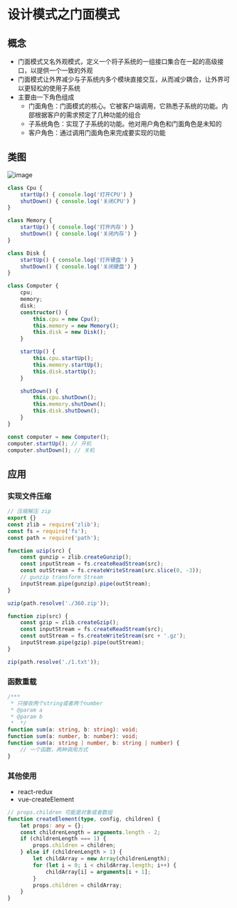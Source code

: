 # 设计模式之门面模式

## 概念

- 门面模式又名外观模式，定义一个将子系统的一组接口集合在一起的高级接口，以提供一个一致的外观
- 门面模式让外界减少与子系统内多个模块直接交互，从而减少耦合，让外界可以更轻松的使用子系统
- 主要由一下角色组成
  - 门面角色：门面模式的核心。它被客户端调用，它熟悉子系统的功能。内部根据客户的需求预定了几种功能的组合
  - 子系统角色：实现了子系统的功能。他对用户角色和门面角色是未知的
  - 客户角色：通过调用门面角色来完成要实现的功能

## 类图

![image](/image/design/faced.png)

``` typescript
class Cpu {
    startUp() { console.log('打开CPU') }
    shutDown() { console.log('关闭CPU') }
}

class Memory {
    startUp() { console.log('打开内存') }
    shutDown() { console.log('关闭内存') }
}

class Disk {
    startUp() { console.log('打开硬盘') }
    shutDown() { console.log('关闭硬盘') }
}

class Computer {
    cpu;
    memory;
    disk;
    constructor() {
        this.cpu = new Cpu();
        this.memory = new Memory();
        this.disk = new Disk();
    }

    startUp() {
        this.cpu.startUp();
        this.memory.startUp();
        this.disk.startUp();
    }

    shutDown() {
        this.cpu.shutDown();
        this.memory.shutDown();
        this.disk.shutDown();
    }
}

const computer = new Computer();
computer.startUp(); // 开机
computer.shutDown(); // 关机
```

## 应用

### 实现文件压缩

``` typescript
// 压缩解压 zip
export {}
const zlib = require('zlib');
const fs = require('fs');
const path = require('path');

function uzip(src) {
    const gunzip = zlib.createGunzip();
    const inputStream = fs.createReadStream(src);
    const outStream = fs.createWriteStream(src.slice(0, -3));
    // gunzip transform Stream
    inputStream.pipe(gunzip).pipe(outStream);
}

uzip(path.resolve('./360.zip'));

function zip(src) {
    const gzip = zlib.createGzip();
    const inputStream = fs.createReadStream(src);
    const outStream = fs.createWriteStream(src + '.gz');
    inputStream.pipe(gzip).pipe(outStream);
}

zip(path.resolve('./1.txt'));
```

### 函数重载

``` typescript
/***
 * 只接收两个string或者两个number
 * @param a
 * @param b
 *  */
function sum(a: string, b: string): void;
function sum(a: number, b: number): void;
function sum(a: string | number, b: string | number) {
    // 一个函数，两种调用方式
}
```

### 其他使用

- react-redux
- vue-createElement

``` typescript
// props.children 可能是对象或者数组
function createElement(type, config, children) {
    let props: any = {};
    const childrenLength = arguments.length - 2;
    if (childrenLength === 1) {
        props.children = children;
    } else if (childrenLength > 1) {
        let childArray = new Array(childrenLength);
        for (let i = 0; i < childArray.length; i++) {
            childArray[i] = arguments[i + 1];
        }
        props.children = childArray;
    }
}
```
